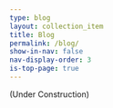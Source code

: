 ```yaml
---
type: blog
layout: collection_item
title: Blog
permalink: /blog/
show-in-nav: false
nav-display-order: 3
is-top-page: true
---
```

(Under Construction)